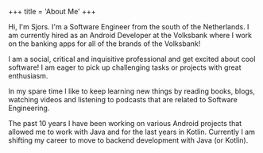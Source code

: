 +++
title = 'About Me'
+++

Hi, I'm Sjors. I'm a Software Engineer from the south of the Netherlands. I am currently hired as an Android Developer at the Volksbank where I work on the banking apps for all of the brands of the Volksbank!

I am a social, critical and inquisitive professional and get excited about cool software! I am eager to pick up challenging tasks or projects with great enthusiasm. 

In my spare time I like to keep learning new things by reading books, blogs, watching videos and listening to podcasts that are related to Software Engineering.

The past 10 years I have been working on various Android projects that allowed me to work with Java and for the last  years in Kotlin. Currently I am shifting my career to move to backend development with Java (or Kotlin).